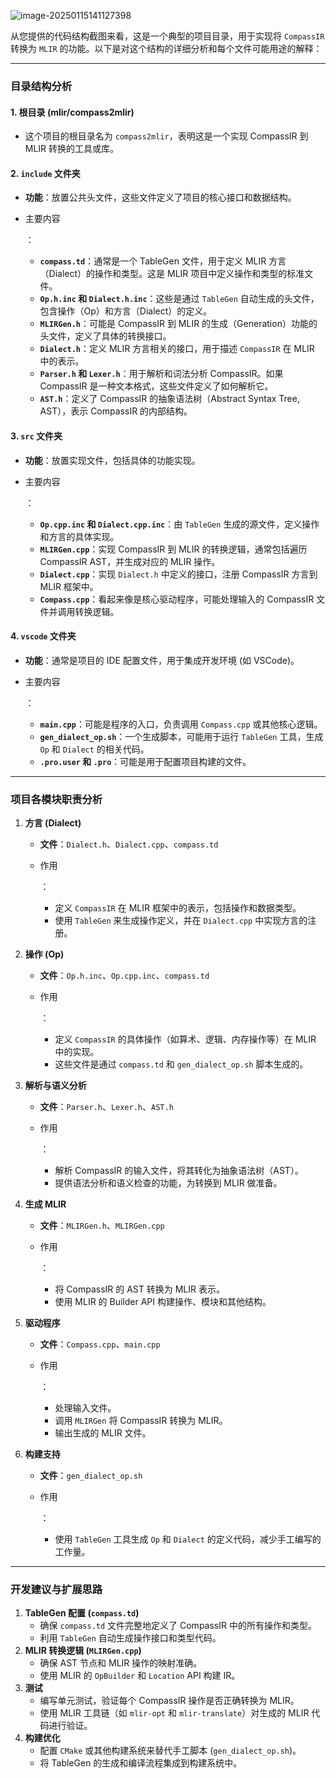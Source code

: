 

![image-20250115141127398]()

从您提供的代码结构截图来看，这是一个典型的项目目录，用于实现将 `CompassIR` 转换为 `MLIR` 的功能。以下是对这个结构的详细分析和每个文件可能用途的解释：

------

### **目录结构分析**

#### **1. 根目录 (mlir/compass2mlir)**

- 这个项目的根目录名为 `compass2mlir`，表明这是一个实现 CompassIR 到 MLIR 转换的工具或库。

#### **2. `include` 文件夹**

- **功能**：放置公共头文件，这些文件定义了项目的核心接口和数据结构。

- 主要内容

  ：

  - **`compass.td`**：通常是一个 TableGen 文件，用于定义 MLIR 方言（Dialect）的操作和类型。这是 MLIR 项目中定义操作和类型的标准文件。
  - **`Op.h.inc` 和 `Dialect.h.inc`**：这些是通过 `TableGen` 自动生成的头文件，包含操作（Op）和方言（Dialect）的定义。
  - **`MLIRGen.h`**：可能是 CompassIR 到 MLIR 的生成（Generation）功能的头文件，定义了具体的转换接口。
  - **`Dialect.h`**：定义 MLIR 方言相关的接口，用于描述 `CompassIR` 在 MLIR 中的表示。
  - **`Parser.h` 和 `Lexer.h`**：用于解析和词法分析 CompassIR。如果 CompassIR 是一种文本格式，这些文件定义了如何解析它。
  - **`AST.h`**：定义了 CompassIR 的抽象语法树（Abstract Syntax Tree, AST），表示 CompassIR 的内部结构。

#### **3. `src` 文件夹**

- **功能**：放置实现文件，包括具体的功能实现。

- 主要内容

  ：

  - **`Op.cpp.inc` 和 `Dialect.cpp.inc`**：由 `TableGen` 生成的源文件，定义操作和方言的具体实现。
  - **`MLIRGen.cpp`**：实现 CompassIR 到 MLIR 的转换逻辑，通常包括遍历 CompassIR AST，并生成对应的 MLIR 操作。
  - **`Dialect.cpp`**：实现 `Dialect.h` 中定义的接口，注册 CompassIR 方言到 MLIR 框架中。
  - **`Compass.cpp`**：看起来像是核心驱动程序，可能处理输入的 CompassIR 文件并调用转换逻辑。

#### **4. `vscode` 文件夹**

- **功能**：通常是项目的 IDE 配置文件，用于集成开发环境 (如 VSCode)。

- 主要内容

  ：

  - **`main.cpp`**：可能是程序的入口，负责调用 `Compass.cpp` 或其他核心逻辑。
  - **`gen_dialect_op.sh`**：一个生成脚本，可能用于运行 `TableGen` 工具，生成 `Op` 和 `Dialect` 的相关代码。
  - **`.pro.user` 和 `.pro`**：可能是用于配置项目构建的文件。

------

### **项目各模块职责分析**

1. **方言 (Dialect)**

   - **文件**：`Dialect.h`、`Dialect.cpp`、`compass.td`

   - 作用

     ：

     - 定义 `CompassIR` 在 MLIR 框架中的表示，包括操作和数据类型。
     - 使用 `TableGen` 来生成操作定义，并在 `Dialect.cpp` 中实现方言的注册。

2. **操作 (Op)**

   - **文件**：`Op.h.inc`、`Op.cpp.inc`、`compass.td`

   - 作用

     ：

     - 定义 `CompassIR` 的具体操作（如算术、逻辑、内存操作等）在 MLIR 中的实现。
     - 这些文件是通过 `compass.td` 和 `gen_dialect_op.sh` 脚本生成的。

3. **解析与语义分析**

   - **文件**：`Parser.h`、`Lexer.h`、`AST.h`

   - 作用

     ：

     - 解析 CompassIR 的输入文件，将其转化为抽象语法树（AST）。
     - 提供语法分析和语义检查的功能，为转换到 MLIR 做准备。

4. **生成 MLIR**

   - **文件**：`MLIRGen.h`、`MLIRGen.cpp`

   - 作用

     ：

     - 将 CompassIR 的 AST 转换为 MLIR 表示。
     - 使用 MLIR 的 Builder API 构建操作、模块和其他结构。

5. **驱动程序**

   - **文件**：`Compass.cpp`、`main.cpp`

   - 作用

     ：

     - 处理输入文件。
     - 调用 `MLIRGen` 将 CompassIR 转换为 MLIR。
     - 输出生成的 MLIR 文件。

6. **构建支持**

   - **文件**：`gen_dialect_op.sh`

   - 作用

     ：

     - 使用 `TableGen` 工具生成 `Op` 和 `Dialect` 的定义代码，减少手工编写的工作量。

------

### **开发建议与扩展思路**

1. **TableGen 配置 (`compass.td`)**
   - 确保 `compass.td` 文件完整地定义了 CompassIR 中的所有操作和类型。
   - 利用 `TableGen` 自动生成操作接口和类型代码。
2. **MLIR 转换逻辑 (`MLIRGen.cpp`)**
   - 确保 AST 节点和 MLIR 操作的映射准确。
   - 使用 MLIR 的 `OpBuilder` 和 `Location` API 构建 IR。
3. **测试**
   - 编写单元测试，验证每个 CompassIR 操作是否正确转换为 MLIR。
   - 使用 MLIR 工具链（如 `mlir-opt` 和 `mlir-translate`）对生成的 MLIR 代码进行验证。
4. **构建优化**
   - 配置 `CMake` 或其他构建系统来替代手工脚本 (`gen_dialect_op.sh`)。
   - 将 TableGen 的生成和编译流程集成到构建系统中。